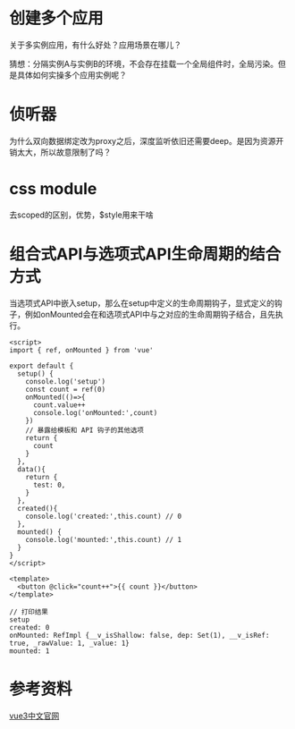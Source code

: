
# 创建多个应用
关于多实例应用，有什么好处？应用场景在哪儿？

猜想：分隔实例A与实例B的环境，不会存在挂载一个全局组件时，全局污染。但是具体如何实操多个应用实例呢？

# 侦听器
为什么双向数据绑定改为proxy之后，深度监听依旧还需要deep。是因为资源开销太大，所以故意限制了吗？

# css module
去scoped的区别，优势，$style用来干啥

# 组合式API与选项式API生命周期的结合方式
当选项式API中嵌入setup，那么在setup中定义的生命周期钩子，显式定义的钩子，例如onMounted会在和选项式API中与之对应的生命周期钩子结合，且先执行。

```
<script>
import { ref, onMounted } from 'vue'

export default {
  setup() {
    console.log('setup') 
    const count = ref(0)
    onMounted(()=>{
      count.value++
      console.log('onMounted:',count) 
    })
    // 暴露给模板和 API 钩子的其他选项
    return {
      count
    }
  },
  data(){
    return {
      test: 0,
    }
  },
  created(){
    console.log('created:',this.count) // 0
  },
  mounted() {
    console.log('mounted:',this.count) // 1
  }
}
</script>

<template>
  <button @click="count++">{{ count }}</button>
</template>

// 打印结果
setup
created: 0
onMounted: RefImpl {__v_isShallow: false, dep: Set(1), __v_isRef: true, _rawValue: 1, _value: 1}
mounted: 1
```

# 参考资料
[vue3中文官网](https://staging-cn.vuejs.org/)